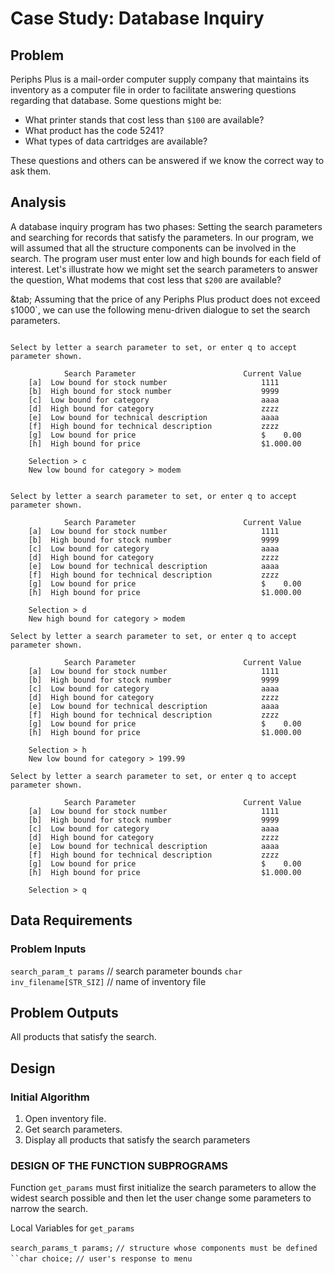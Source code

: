 # Case Study: Database Inquiry  

## Problem

Periphs Plus is a mail-order computer supply company that maintains its inventory
as a  computer file in order to facilitate answering questions regarding that database.
Some questions might be:

- What printer stands that cost less than `$100` are available?
- What product has the code 5241?
- What types of data cartridges are available?

These questions and others can be answered if we know the correct way to ask them.

## Analysis

A database inquiry program has two phases: Setting the search parameters and searching for records that satisfy the parameters.
In our program, we will assumed that all the structure components can be involved in the search. The program user must enter low and
high bounds for each field of interest. Let's illustrate how we might set the search parameters to answer the question, What modems that
cost less that `$200` are available?

&tab; Assuming that the price of any Periphs Plus product does not exceed `$`1000`, we can use the following menu-driven dialogue to set
the search parameters.

``` Menu-Driven Dialogue

Select by letter a search parameter to set, or enter q to accept parameter shown.

            Search Parameter                        Current Value
    [a]  Low bound for stock number                     1111
    [b]  High bound for stock number                    9999
    [c]  Low bound for category                         aaaa
    [d]  High bound for category                        zzzz
    [e]  Low bound for technical description            aaaa
    [f]  High bound for technical description           zzzz
    [g]  Low bound for price                            $    0.00
    [h]  High bound for price                           $1.000.00

    Selection > c
    New low bound for category > modem


Select by letter a search parameter to set, or enter q to accept parameter shown.

            Search Parameter                        Current Value
    [a]  Low bound for stock number                     1111
    [b]  High bound for stock number                    9999
    [c]  Low bound for category                         aaaa
    [d]  High bound for category                        zzzz
    [e]  Low bound for technical description            aaaa
    [f]  High bound for technical description           zzzz
    [g]  Low bound for price                            $    0.00
    [h]  High bound for price                           $1.000.00

    Selection > d
    New high bound for category > modem

Select by letter a search parameter to set, or enter q to accept parameter shown.

            Search Parameter                        Current Value
    [a]  Low bound for stock number                     1111
    [b]  High bound for stock number                    9999
    [c]  Low bound for category                         aaaa
    [d]  High bound for category                        zzzz
    [e]  Low bound for technical description            aaaa
    [f]  High bound for technical description           zzzz
    [g]  Low bound for price                            $    0.00
    [h]  High bound for price                           $1.000.00

    Selection > h
    New low bound for category > 199.99

Select by letter a search parameter to set, or enter q to accept parameter shown.

            Search Parameter                        Current Value
    [a]  Low bound for stock number                     1111
    [b]  High bound for stock number                    9999
    [c]  Low bound for category                         aaaa
    [d]  High bound for category                        zzzz
    [e]  Low bound for technical description            aaaa
    [f]  High bound for technical description           zzzz
    [g]  Low bound for price                            $    0.00
    [h]  High bound for price                           $1.000.00

    Selection > q
```

## Data Requirements

### Problem Inputs

`search_param_t params` // search parameter bounds
`char inv_filename[STR_SIZ]` // name of inventory file

## Problem Outputs

All products that satisfy the search.

## Design

### Initial Algorithm

1. Open inventory file.
2. Get search parameters.
3. Display all products that satisfy the search parameters

### DESIGN OF THE FUNCTION SUBPROGRAMS

Function `get_params` must first initialize the search parameters to allow the widest search possible and then
let the user change some parameters to narrow the search.

Local Variables for `get_params`

`search_params_t params;` `// structure whose components must be defined
``char choice;` `// user's response to menu`
